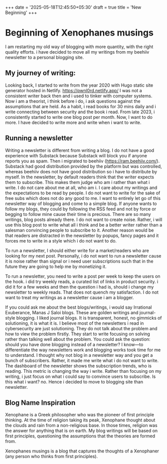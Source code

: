 +++
date = '2025-05-18T12:45:50+05:30'
draft = true
title = 'New Beginning'
+++

# Beginning of Xenophanes musings 
I am restarting my old way of blogging with more quantity, with the right quality efforts. i have decided to move all my writings from my beehiiv newsletter to a personal blogging site.

## My journey of writing:

Looking back, I started to write from the year 2020 with Hugo static site generator hosted in Netlify. https://pwnl0rd.netlify.app/ I was not a consistent writer back then and i used to tinker with computer systems. Now i am a theorist, i think before i do, i ask questions against the assumptions that are held. As a habit, i read books for 30 mins daily and i write connecting between security and the book i read. From late 2023, i consistently started to write one blog post per month. Now, I want to do more. I have decided to write more and write when i want to write.

## Running a newsletter

Writing a newsletter is different from writing a blog. I do not have a good experience with Substack because Substack will block you if anyone reports you as spam. Then i migrated to beehiiv (https://ram.beehiiv.com/). Substack had good distribution provided by the platform but was controlled, whereas beehiiv does not have good distribution so i have to distribute by myself. In the newsletter, by default readers think that the writer expects them to subscribe. This makes them judge who am i rather than what i write. I do not care about me at all, who am i. I care about my writings and the expectations to be read by people. I do not want to write for the sake of free subs which does not do any good to me. I want to entirely let go of this newsletter way of blogging and come to a simple blog. If anyone wants to follow my blogs, they could by following the RSS feed and not by force or begging to follow mine cause their time is precious. There are so many writings, blog posts already there. I do not want to create noise. Rather, i will use this blog post to write what all i think and be a better writer rather than a salesman convincing people to subscribe to it. Another reason would be that readers are distracted in the newsletter by popups, fancy pages and it forces me to write in a style which i do not want to do.

To run a newsletter, I should either write for a market/readers who are looking for my next post. Personally, i do not want to run a newsletter cause it is noise rather than signal or i need user subscriptions such that in the future they are going to help me by monetizing it.

To run a newsletter, you need to write a post per week to keep the users on the hook. i did try weekly reads, a curated list of links in product security. i did it for a few weeks and then the question i had is, should i change my newsletter to weekly reads. That does not quench my satisfaction. I do not want to treat my writings as a newsletter cause i am a blogger.

If you could ask me about the best blogs/writings, i would say Irrational Exuberance, Manas J Saloi blogs. These are golden writings and journal-style blogging. I liked journal blogs. It is transparent, honest, no gimmicks of solutioning, it is what it is. I believe most of the newsletters i read in cybersecurity are just solutioning. They do not talk about the problem and how to view the problem firstly. They start to write focusing on solving rather than talking well about the problem. You could ask the question: should you have done blogging instead of a newsletter? I know—to differentiate the way newsletters work and blogging works took time for me to understand. I thought why not blog in a newsletter way and you get a bunch of subscribers. Rather, it made me write what i do not want to write. The dashboard of the newsletter shows the subscription trends, who is reading. This metric is changing the way i write. Rather than focusing on my writing, i just focus on what i could say to convince users to subscribe. Is this what i want? no. Hence i decided to move to blogging site than newsletter.

## Blog Name Inspiration

Xenophane is a Greek philosopher who was the pioneer of first principle thinking. At the time of religion taking its peak, Xenophane thought about the clouds and rain from a non-religious base. In those times, religion was the answer for anything that is on earth. My blog writings will be based on first principles, questioning the assumptions that the theories are formed from.

Xenophanes musings is a blog that captures the thoughts of a Xenophaner (any person who thinks from first principles).

